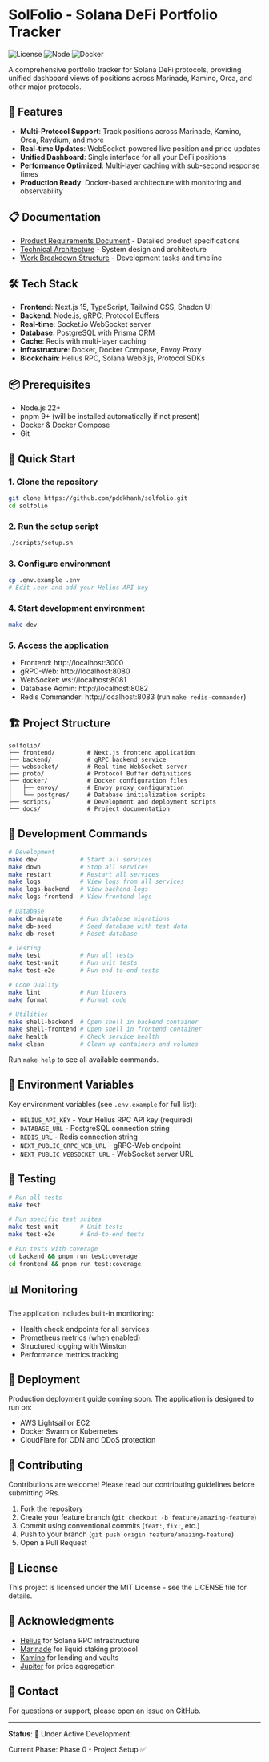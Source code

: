 # SolFolio - Solana DeFi Portfolio Tracker

![License](https://img.shields.io/badge/license-MIT-blue.svg)
![Node](https://img.shields.io/badge/node-%3E%3D22.0.0-green.svg)
![Docker](https://img.shields.io/badge/docker-%3E%3D20.10-blue.svg)

A comprehensive portfolio tracker for Solana DeFi protocols, providing unified dashboard views of positions across Marinade, Kamino, Orca, and other major protocols.

## 🚀 Features

- **Multi-Protocol Support**: Track positions across Marinade, Kamino, Orca, Raydium, and more
- **Real-time Updates**: WebSocket-powered live position and price updates
- **Unified Dashboard**: Single interface for all your DeFi positions
- **Performance Optimized**: Multi-layer caching with sub-second response times
- **Production Ready**: Docker-based architecture with monitoring and observability

## 📋 Documentation

- [Product Requirements Document](docs/prd.md) - Detailed product specifications
- [Technical Architecture](docs/tech-arch.md) - System design and architecture
- [Work Breakdown Structure](docs/work-breakdown.md) - Development tasks and timeline

## 🛠️ Tech Stack

- **Frontend**: Next.js 15, TypeScript, Tailwind CSS, Shadcn UI
- **Backend**: Node.js, gRPC, Protocol Buffers
- **Real-time**: Socket.io WebSocket server
- **Database**: PostgreSQL with Prisma ORM
- **Cache**: Redis with multi-layer caching
- **Infrastructure**: Docker, Docker Compose, Envoy Proxy
- **Blockchain**: Helius RPC, Solana Web3.js, Protocol SDKs

## 📦 Prerequisites

- Node.js 22+ 
- pnpm 9+ (will be installed automatically if not present)
- Docker & Docker Compose
- Git

## 🚀 Quick Start

### 1. Clone the repository
```bash
git clone https://github.com/pddkhanh/solfolio.git
cd solfolio
```

### 2. Run the setup script
```bash
./scripts/setup.sh
```

### 3. Configure environment
```bash
cp .env.example .env
# Edit .env and add your Helius API key
```

### 4. Start development environment
```bash
make dev
```

### 5. Access the application
- Frontend: http://localhost:3000
- gRPC-Web: http://localhost:8080
- WebSocket: ws://localhost:8081
- Database Admin: http://localhost:8082
- Redis Commander: http://localhost:8083 (run `make redis-commander`)

## 🏗️ Project Structure

```
solfolio/
├── frontend/         # Next.js frontend application
├── backend/          # gRPC backend service
├── websocket/        # Real-time WebSocket server
├── proto/            # Protocol Buffer definitions
├── docker/           # Docker configuration files
│   ├── envoy/        # Envoy proxy configuration
│   └── postgres/     # Database initialization scripts
├── scripts/          # Development and deployment scripts
└── docs/             # Project documentation
```

## 🔧 Development Commands

```bash
# Development
make dev            # Start all services
make down           # Stop all services
make restart        # Restart all services
make logs           # View logs from all services
make logs-backend   # View backend logs
make logs-frontend  # View frontend logs

# Database
make db-migrate     # Run database migrations
make db-seed        # Seed database with test data
make db-reset       # Reset database

# Testing
make test           # Run all tests
make test-unit      # Run unit tests
make test-e2e       # Run end-to-end tests

# Code Quality
make lint           # Run linters
make format         # Format code

# Utilities
make shell-backend  # Open shell in backend container
make shell-frontend # Open shell in frontend container
make health         # Check service health
make clean          # Clean up containers and volumes
```

Run `make help` to see all available commands.

## 🔑 Environment Variables

Key environment variables (see `.env.example` for full list):

- `HELIUS_API_KEY` - Your Helius RPC API key (required)
- `DATABASE_URL` - PostgreSQL connection string
- `REDIS_URL` - Redis connection string
- `NEXT_PUBLIC_GRPC_WEB_URL` - gRPC-Web endpoint
- `NEXT_PUBLIC_WEBSOCKET_URL` - WebSocket server URL

## 🧪 Testing

```bash
# Run all tests
make test

# Run specific test suites
make test-unit      # Unit tests
make test-e2e       # End-to-end tests

# Run tests with coverage
cd backend && pnpm run test:coverage
cd frontend && pnpm run test:coverage
```

## 📊 Monitoring

The application includes built-in monitoring:

- Health check endpoints for all services
- Prometheus metrics (when enabled)
- Structured logging with Winston
- Performance metrics tracking

## 🚢 Deployment

Production deployment guide coming soon. The application is designed to run on:

- AWS Lightsail or EC2
- Docker Swarm or Kubernetes
- CloudFlare for CDN and DDoS protection

## 🤝 Contributing

Contributions are welcome! Please read our contributing guidelines before submitting PRs.

1. Fork the repository
2. Create your feature branch (`git checkout -b feature/amazing-feature`)
3. Commit using conventional commits (`feat:`, `fix:`, etc.)
4. Push to your branch (`git push origin feature/amazing-feature`)
5. Open a Pull Request

## 📝 License

This project is licensed under the MIT License - see the LICENSE file for details.

## 🙏 Acknowledgments

- [Helius](https://www.helius.dev/) for Solana RPC infrastructure
- [Marinade](https://marinade.finance/) for liquid staking protocol
- [Kamino](https://kamino.finance/) for lending and vaults
- [Jupiter](https://jup.ag/) for price aggregation

## 📧 Contact

For questions or support, please open an issue on GitHub.

---

**Status**: 🚧 Under Active Development

Current Phase: Phase 0 - Project Setup ✅
